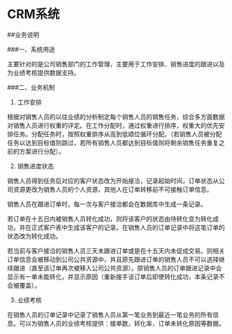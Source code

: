# CRM系统

##业务说明

###一、系统用途

主要针对的是公司销售部门的工作管理，主要用于工作安排、销售进度的跟进以及为业绩考核提供数据支持。

###二、业务机制

1. 工作安排

根据对销售人员的以往业绩的分析制定每个销售人员的销售任务，综合多方面数据对销售人员进行权重的评定。在工作分配时，通过权重进行排序，权重大的优先安排任务。分配任务时，按照权重排序从高到低顺位循环分配。（若销售人员被分配任务以达到目标值则跳过，若所有销售人员都达到目标值则将剩余销售任务重复之前的方案进行分配）。

2. 销售进度状态

销售人员得到任务后对应的客户状态改为开始接洽，记录起始时间，订单状态从公司资源更改为销售人员的个人资源，其他人在订单转移前不可接触订单信息。

销售人员在跟进订单时，每一次与客户接洽都会在数据库中生成一条记录。

若订单在十五日内被销售人员转化成功，则将该客户的状态由待转化变为转化成功，并在正式客户表中生成该客户的记录。在销售人员的订单记录中将这笔订单的状态改为转化成功。

若当前与客户接洽的销售人员三天未跟进订单或是在十五天内未促成交易。则相关订单信息会被移动到公司公共资源中，并且原先跟进订单的销售人员不可以选择继续跟进（直至该订单再次被移入公司公共资源）。原销售人员的订单跟进记录中会显示有一单未能转化，并显示原因（重新接手该订单后即使转化成功，本条记录不会被覆盖）。

3. 业绩考核

在销售人员的订单记录中记录了销售人员从第一笔业务到最近一笔业务的所有信息。可以为销售人员的业绩考核提供：接单数，转化率，订单未转化原因等数据。